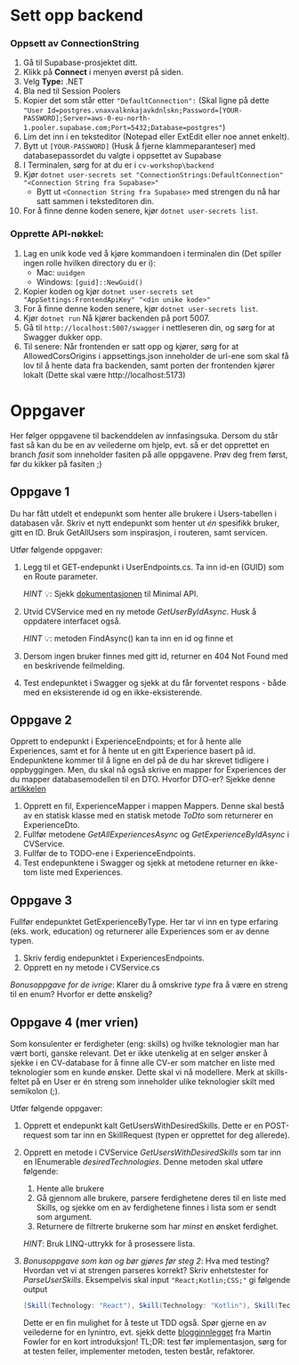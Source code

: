 ﻿# Sett opp backend

### Oppsett av ConnectionString
1. Gå til Supabase-prosjektet ditt.
1. Klikk på **Connect** i menyen øverst på siden.
1. Velg **Type:** .NET
1. Bla ned til Session Poolers
1. Kopier det som står etter `"DefaultConnection":` (Skal ligne på dette `"User Id=postgres.vnaxvalknkajavkdnlskn;Password=[YOUR-PASSWORD];Server=aws-0-eu-north-1.pooler.supabase.com;Port=5432;Database=postgres"`)
1. Lim det inn i en teksteditor (Notepad eller ExtEdit eller noe annet enkelt).
1. Bytt ut `[YOUR-PASSWORD]` (Husk å fjerne klammeparanteser) med databasepassordet du valgte i oppsettet av Supabase
1. I Terminalen, sørg for at du er i `cv-workshop\backend`
1. Kjør `dotnet user-secrets set "ConnectionStrings:DefaultConnection" "<Connection String fra Supabase>"`
   - Bytt ut `<Connection String fra Supabase>` med strengen du nå har satt sammen i teksteditoren din.
1. For å finne denne koden senere, kjør `dotnet user-secrets list`.

### Opprette API-nøkkel:
1. Lag en unik kode ved å kjøre kommandoen i terminalen din (Det spiller ingen rolle hvilken directory du er i):
   - Mac: `uuidgen`
   - Windows: `[guid]::NewGuid()`
1. Kopier koden og kjør `dotnet user-secrets set "AppSettings:FrontendApiKey" "<din unike kode>"`
1. For å finne denne koden senere, kjør `dotnet user-secrets list`.
1. Kjør `dotnet run`
Nå kjører backenden på port 5007.
1. Gå til `http://localhost:5007/swagger` i nettleseren din, og sørg for at Swagger dukker opp.
1. Til senere: Når frontenden er satt opp og kjører, sørg for at AllowedCorsOrigins i appsettings.json inneholder de url-ene som skal få lov til å hente data fra backenden, samt porten der frontenden kjører lokalt (Dette skal være http://localhost:5173)

# Oppgaver
Her følger oppgavene til backenddelen av innfasingsuka. Dersom du står fast så kan du be en av veilederne om hjelp, evt. så er det opprettet en branch _fasit_ som inneholder fasiten på alle oppgavene. Prøv deg frem først, før du kikker på fasiten ;)

## Oppgave 1
Du har fått utdelt et endepunkt som henter alle brukere i Users-tabellen i databasen vår. Skriv et nytt endepunkt som henter ut _én_ spesifikk bruker, gitt en ID. Bruk GetAllUsers som inspirasjon, i routeren, samt servicen.

Utfør følgende oppgaver: 
1. Legg til et GET-endepunkt i UserEndpoints.cs. Ta inn id-en (GUID) som en Route parameter. 

   _HINT_ 💡: Sjekk [dokumentasjonen](https://learn.microsoft.com/en-us/aspnet/core/fundamentals/minimal-apis?view=aspnetcore-9.0#routing) til Minimal API. 
2. Utvid CVService med en ny metode _GetUserByIdAsync_. Husk å oppdatere interfacet også. 

   _HINT_ 💡: metoden FindAsync() kan ta inn en id og finne et 
4. Dersom ingen bruker finnes med gitt id, returner en 404 Not Found med en beskrivende feilmelding. 
5. Test endepunktet i Swagger og sjekk at du får forventet respons - både med en eksisterende id og en ikke-eksisterende. 

## Oppgave 2
Opprett to endepunkt i ExperienceEndpoints; et for å hente alle Experiences, samt et for å hente ut en gitt Experience basert på id. Endepunktene kommer til å ligne en del på de du har skrevet tidligere i oppbyggingen. Men, du skal nå også skrive en mapper for Experiences der du mapper databasemodellen til en DTO. Hvorfor DTO-er? Sjekke denne [artikkelen](https://konstantinmb.medium.com/dtos-101-the-what-why-and-how-of-data-transfer-objects-304a03a71a2c)

1. Opprett en fil, ExperienceMapper i mappen Mappers. Denne skal bestå av en statisk klasse med en statisk metode _ToDto_ som returnerer en ExperienceDto.
2. Fullfør metodene _GetAllExperiencesAsync_ og _GetExperienceByIdAsync_ i CVService. 
3. Fullfør de to TODO-ene i ExperienceEndpoints.
4. Test endepunktene i Swagger og sjekk at metodene returner en ikke-tom liste med Experiences. 

## Oppgave 3
Fullfør endepunktet GetExperienceByType. Her tar vi inn en type erfaring (eks. work, education) og returnerer alle Experiences som er av denne typen. 
1. Skriv ferdig endepunktet i ExperiencesEndpoints.
2. Opprett en ny metode i CVService.cs

_Bonusoppgave for de ivrige_: Klarer du å omskrive _type_ fra å være en streng til en enum? Hvorfor er dette ønskelig? 

## Oppgave 4 (mer vrien)
Som konsulenter er ferdigheter (eng: skills) og hvilke teknologier man har vært borti, ganske relevant. Det er ikke utenkelig at en selger ønsker å sjekke i en CV-database for å finne alle CV-er som matcher en liste med teknologier som en kunde ønsker. Dette skal vi nå modellere. Merk at skills-feltet på en User er én streng som inneholder ulike teknologier skilt med semikolon (;). 

Utfør følgende oppgaver:

1. Opprett et endepunkt kalt GetUsersWithDesiredSkills. Dette er en POST-request som tar inn en SkillRequest (typen er opprettet for deg allerede).
2. Opprett en metode i CVService _GetUsersWithDesiredSkills_ som tar inn en IEnumerable<string> _desiredTechnologies_. Denne metoden skal utføre følgende:
    1. Hente alle brukere
    2. Gå gjennom alle brukere, parsere ferdighetene deres til en liste med Skills, og sjekke om en av ferdighetene finnes i lista som er sendt som argument.
    3. Returnere de filtrerte brukerne som har _minst_ en ønsket ferdighet.
    
    _HINT_: Bruk LINQ-uttrykk for å prosessere lista.
3. _Bonusoppgave som kan og bør gjøres før steg 2_: Hva med testing? Hvordan vet vi at strengen parseres korrekt? Skriv enhetstester for _ParseUserSkills_. Eksempelvis skal input
   ``` "React;Kotlin;CSS;" ``` gi følgende output
   ```c#
   [Skill(Technology: "React"), Skill(Technology: "Kotlin"), Skill(Technology: "CSS")] // type: IEnumerable<Skill>
   ```

   Dette er en fin mulighet for å teste ut TDD også. Spør gjerne en av veilederne for en lynintro, evt. sjekk dette [blogginnlegget](https://martinfowler.com/bliki/TestDrivenDevelopment.html) fra Martin Fowler for en kort introduksjon! TL;DR: test før implementasjon, sørg for at testen feiler, implementer metoden, testen består, refaktorer.


